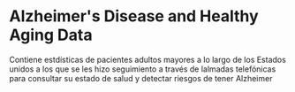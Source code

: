 # Alzheimer's Disease and Healthy Aging Data
 Contiene estdísticas de pacientes adultos mayores a lo largo de los Estados unidos a los que se les hizo seguimiento a través de lalmadas telefónicas para consultar su estado de salud y detectar riesgos de tener Alzheimer
